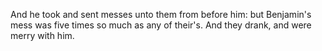 And he took and sent messes unto them from before him: but Benjamin's mess was five times so much as any of their's. And they drank, and were merry with him.
